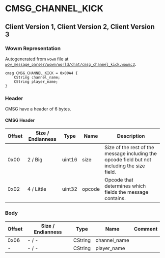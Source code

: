 # CMSG_CHANNEL_KICK

## Client Version 1, Client Version 2, Client Version 3

### Wowm Representation

Autogenerated from `wowm` file at [`wow_message_parser/wowm/world/chat/cmsg_channel_kick.wowm:3`](https://github.com/gtker/wow_messages/tree/main/wow_message_parser/wowm/world/chat/cmsg_channel_kick.wowm#L3).
```rust,ignore
cmsg CMSG_CHANNEL_KICK = 0x00A4 {
    CString channel_name;
    CString player_name;
}
```
### Header

CMSG have a header of 6 bytes.

#### CMSG Header

| Offset | Size / Endianness | Type   | Name   | Description |
| ------ | ----------------- | ------ | ------ | ----------- |
| 0x00   | 2 / Big           | uint16 | size   | Size of the rest of the message including the opcode field but not including the size field.|
| 0x02   | 4 / Little        | uint32 | opcode | Opcode that determines which fields the message contains.|

### Body

| Offset | Size / Endianness | Type | Name | Comment |
| ------ | ----------------- | ---- | ---- | ------- |
| 0x06 | - / - | CString | channel_name |  |
| - | - / - | CString | player_name |  |

